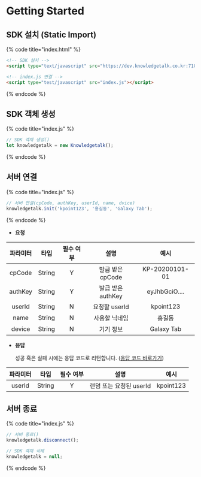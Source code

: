 # Getting Started

## SDK 설치 (Static Import)

{% code title="index.html" %}
```html
<!-- SDK 설치 -->
<script type="text/javascript" src="https://dev.knowledgetalk.co.kr:7102/knowledgetalk.min.js"></script>

<!-- index.js 연결 -->
<script type="test/javascript" src="index.js"></script>
```
{% endcode %}

## SDK 객체 생성

{% code title="index.js" %}
```javascript
// SDK 객체 생성()
let knowledgetalk = new Knowledgetalk();
```
{% endcode %}

## 서버 연결

{% code title="index.js" %}
```javascript
// 서버 연결(cpCode, authKey, userId, name, dvice)
knowledgetalk.init('kpoint123', '홍길동', 'Galaxy Tab');
```
{% endcode %}

* **요청**

| **파라미터** | **타입** | **필수 여부** |     **설명**      |    **예시**    |
| :----------: | :------: | :-----------: | :---------------: | :------------: |
|    cpCode    |  String  |       Y       | 발급 받은 cpCode  | KP-20200101-01 |
|   authKey    |  String  |       Y       | 발급 받은 authKey | eyJhbGciO....  |
|    userId    |  String  |       N       |   요청할 userId   |   kpoint123    |
|     name     |  String  |       N       |   사용할 닉네임   |     홍길동     |
|    device    |  String  |       N       |     기기 정보     |   Galaxy Tab   |

*   **응답**

    성공 혹은 실패 시에는 응답 코드로 리턴합니다. ([응답 코드 바로가기](code.md))

| **파라미터** | **타입** | **필수 여부** |        **설명**         | **예시**  |
| :----------: | :------: | :-----------: | :---------------------: | :-------: |
|    userId    |  String  |       Y       | 랜덤 또는 요청된 userId | kpoint123 |

## 서버 종료

{% code title="index.js" %}
```javascript
// 서버 종료()
knowledgetalk.disconnect();

// SDK 객체 삭제
knowledgetalk = null;
```
{% endcode %}
